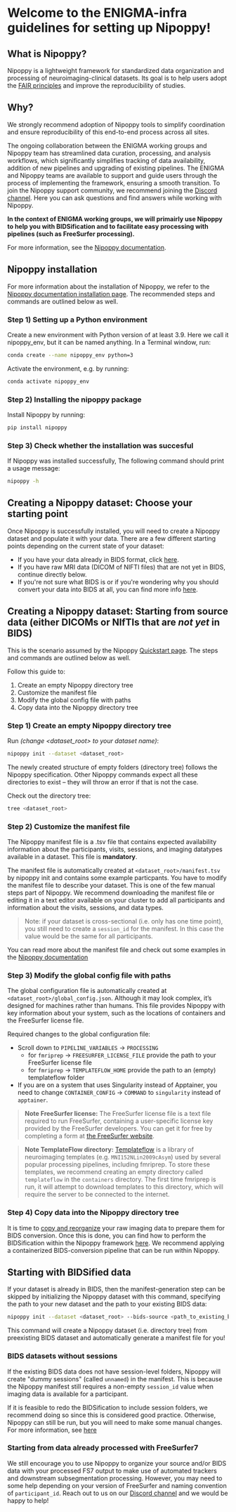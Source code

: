 # Welcome to the ENIGMA-infra guidelines for setting up Nipoppy!

## What is Nipoppy?
Nipoppy is a lightweight framework for standardized data organization and processing of neuroimaging-clinical datasets. Its goal is to help users adopt the [FAIR principles](https://www.go-fair.org/fair-principles/) and improve the reproducibility of studies. 

## Why?
We strongly recommend adoption of Nipoppy tools to simplify coordination and ensure reproducibility of this end-to-end process across all sites. 

The ongoing collaboration between the ENIGMA working groups and Nipoppy team has streamlined data curation, processing, and analysis workflows, which significantly simplifies tracking of data availability, addition of new pipelines and upgrading of existing pipelines. The ENIGMA and Nipoppy teams are available to support and guide users through the process of implementing the framework, ensuring a smooth transition. To join the Nipoppy support community, we recommend joining the [Discord channel](https://discord.gg/dQGYADCCMB). Here you can ask questions and find answers while working with Nipoppy. 

**In the context of ENIGMA working groups, we will primairly use Nipoppy to help you with BIDSification and to facilitate easy processing with pipelines (such as FreeSurfer processing).**

For more information, see the [Nipoppy documentation](https://nipoppy.readthedocs.io/en/stable/index.html).

## Nipoppy installation
For more information about the installation of Nipoppy, we refer to the [Nipoppy documentation installation page](https://nipoppy.readthedocs.io/en/stable/overview/installation.html). The recommended steps and commands are outlined below as well.

### Step 1) Setting up a Python environment

Create a new environment with Python version of at least 3.9. Here we call it nipoppy_env, but it can be named anything. In a Terminal window, run:

```bash
conda create --name nipoppy_env python=3
```

Activate the environment, e.g. by running:

```bash
conda activate nipoppy_env
```

### Step 2) Installing the nipoppy package

Install Nipoppy by running:

```bash
pip install nipoppy
```

### Step 3) Check whether the installation was succesful

If Nipoppy was installed successfully, The following command should print a usage message:

```bash
nipoppy -h
```

## Creating a Nipoppy dataset: Choose your starting point
Once Nipoppy is successfully installed, you will need to create a Nipoppy dataset and populate it with your data. There are a few different starting points depending on the current state of your dataset:
- If you have your data already in BIDS format, click [here](#starting-with-bidsified-data). 
- If you have raw MRI data (DICOM of NIFTI files) that are not yet in BIDS, continue directly below. 
- If you're not sure what BIDS is or if you're wondering why you should convert your data into BIDS at all, you can find more info [here](../open_science_tools/BIDS_info.md).

## Creating a Nipoppy dataset: Starting from source data (either DICOMs or NIfTIs that are *not yet* in BIDS)
This is the scenario assumed by the Nipoppy [Quickstart page](https://nipoppy.readthedocs.io/en/stable/overview/quickstart.html). The steps and commands are outlined below as well.

Follow this guide to:
1. Create an empty Nipoppy directory tree
2. Customize the manifest file
3. Modify the global config file with paths
4. Copy data into the Nipoppy directory tree

### Step 1) Create an empty Nipoppy directory tree

Run *(change <dataset_root> to your dataset name)*:

```bash
nipoppy init --dataset <dataset_root>
```

The newly created structure of empty folders (directory tree) follows the Nipoppy specification. Other Nipoppy commands expect all these directories to exist – they will throw an error if that is not the case.

Check out the directory tree:

```bash
tree <dataset_root>
```

### Step 2) Customize the manifest file

The Nipoppy manifest file is a .tsv file that contains expected availability information about the participants, visits, sessions, and imaging datatypes available in a dataset. This file is **mandatory**.

The manifest file is automatically created at `<dataset_root>/manifest.tsv` by nipoppy init and contains some example particpants. You have to modify the manifest file to describe your dataset. This is one of the few manual steps part of Nipoppy. We recommend downloading the manifest file or editing it in a text editor available on your cluster to add all participants and information about the visits, sessions, and data types. 

> Note: if your dataset is cross-sectional (i.e. only has one time point), you still need to create a `session_id` for the manifest. In this case the value would be the same for all participants.

You can read more about the manifest file and check out some examples in the [Nipoppy documentation](https://nipoppy.readthedocs.io/en/latest/explanations/manifest.html)

### Step 3) Modify the global config file with paths

The global configuration file is automatically created at `<dataset_root>/global_config.json`. Although it may look complex, it’s designed for machines rather than humans. This file provides Nipoppy with key information about your system, such as the locations of containers and the FreeSurfer license file.

Required changes to the global configuration file:
- Scroll down to `PIPELINE_VARIABLES` -> `PROCESSING`
    - for `fmriprep` -> `FREESURFER_LICENSE_FILE` provide the path to your FreeSurfer license file
    - for `fmriprep` -> `TEMPLATEFLOW_HOME` provide the path to an (empty) templateflow folder
- If you are on a system that uses Singularity instead of Apptainer, you need to change `CONTAINER_CONFIG` -> `COMMAND` to `singularity` instead of `apptainer`.

> **Note FreeSurfer license:** The FreeSurfer license file is a text file required to run FreeSurfer, containing a user-specific license key provided by the FreeSurfer developers. You can get it for free by completing a form at [the FreeSurfer website](https://surfer.nmr.mgh.harvard.edu/registration.html).

> **Note TemplateFlow directory:** [Templateflow](https://www.templateflow.org/) is a library of neuroimaging templates (e.g. `MNI152NLin2009cAsym`) used by several popular processing pipelines, including fmriprep. To store these templates, we recommend creating an empty directory called `templateflow` in the `containers` directory. The first time fmriprep is run, it will attempt to download templates to this directory, which will require the server to be connected to the internet.

### Step 4) Copy data into the Nipoppy directory tree

It is time to [copy and reorganize](https://nipoppy.readthedocs.io/en/stable/how_to_guides/user_guide/organizing_imaging.html) your raw imaging data to prepare them for BIDS conversion. Once this is done, you can find how to perform the BIDSification within the Nipoppy framework [here](https://nipoppy.readthedocs.io/en/stable/how_to_guides/user_guide/bids_conversion.html). We recommend applying a containerized BIDS-conversion pipeline that can be run within Nipoppy. 

## Starting with BIDSified data

If your dataset is already in BIDS, then the manifest-generation step can be skipped by initializing the Nipoppy dataset with this command, specifying the path to your new dataset and the path to your existing BIDS data:

```bash
nipoppy init --dataset <dataset_root> --bids-source <path_to_existing_bids_data>
```

This command will create a Nipoppy dataset (i.e. directory tree) from preexisting BIDS dataset and automatically generate a manifest file for you! 

### BIDS datasets without sessions

If the existing BIDS data does not have session-level folders, Nipoppy will create "dummy sessions" (called `unnamed`) in the manifest. This is because the Nipoppy manifest still requires a non-empty `session_id` value when imaging data is available for a participant.

If it is feasible to redo the BIDSification to include session folders, we recommend doing so since this is considered good practice. Otherwise, Nipoppy can still be run, but you will need to make some manual changes. For more information, see [here](https://nipoppy.readthedocs.io/en/stable/how_to_guides/init/bids.html#bids-data-without-sessions)

### Starting from data already processed with FreeSurfer7

We still encourage you to use Nipoppy to organize your source and/or BIDS data with your processed FS7 output to make use of automated trackers and downstream subsegmentation processing. However, you may need to some help depending on your version of FreeSurfer and naming convention of `participant_id`. Reach out to us on our [Discord channel](https://discord.gg/dQGYADCCMB) and we would be happy to help! 